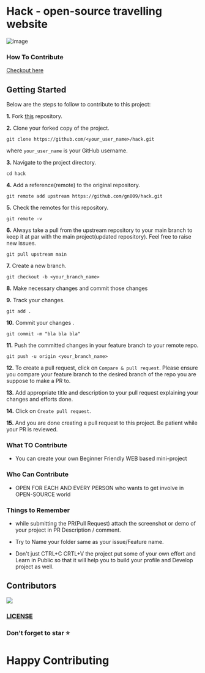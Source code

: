 # Hack - open-source travelling website


![image](https://user-images.githubusercontent.com/94965458/194911661-9a70d8cd-2419-4ba4-b6a5-61833552435d.png)

### How To Contribute

[Checkout here](https://github.com/gn009/hack/blob/main/CONTRIBUTING.md)

## Getting Started

Below are the steps to follow to contribute to this project:

**1.** Fork [this](https://github.com/gn009/hack) repository.

**2.** Clone your forked copy of the project.

```
git clone https://github.com/<your_user_name>/hack.git
```

where `your_user_name` is your GitHub username.

**3.** Navigate to the project directory.

```
cd hack
```

**4.** Add a reference(remote) to the original repository.

```
git remote add upstream https://github.com/gn009/hack.git
```

**5.** Check the remotes for this repository.

```
git remote -v
```

**6.** Always take a pull from the upstream repository to your main branch to keep it at par with the main project(updated repository). Feel free to raise new issues.

```
git pull upstream main
```

**7.** Create a new branch.

```
git checkout -b <your_branch_name>
```

**8.** Make necessary changes and commit those changes

**9.** Track your changes.

```
git add .
```

**10.** Commit your changes .

```
git commit -m "bla bla bla"
```

**11.** Push the committed changes in your feature branch to your remote repo.

```
git push -u origin <your_branch_name>
```

**12.** To create a pull request, click on `Compare & pull request`. Please ensure you compare your feature branch to the desired branch of the repo you are suppose to make a PR to.

**13.** Add appropriate title and description to your pull request explaining your changes and efforts done.

**14.** Click on `Create pull request`.

**15.** And you are done creating a pull request to this project. Be patient while your PR is reviewed.


### What TO Contribute

- You can create your own Beginner Friendly WEB based mini-project 

### Who Can Contribute

- OPEN FOR EACH AND EVERY PERSON who wants to get involve in OPEN-SOURCE world

### Things to Remember

- while submitting the PR(Pull Request) attach the screenshot or demo of your project in PR Description / comment.

- Try to Name your folder same as your issue/Feature name.

- Don't just CTRL+C CRTL+V the project put some of your own effort and Learn in Public so that it will help you to build your profile and Develop project as well.

## Contributors

<a href="https://github.com/gn009/hack/graphs/contributors">
  <img src="https://contrib.rocks/image?repo=gn009/hack" />
</a>

### [LICENSE](https://github.com/gn009/hack/blob/main/LICENSE)

### Don't forget to star  ⭐

# Happy Contributing
